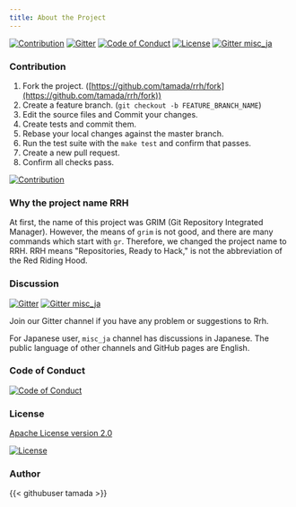 ```yaml
---
title: About the Project
---
```


[![Contribution](https://img.shields.io/badge/RRH-Contribution-yellow.svg)](https://github.com/tamada/rrh/blob/master/CONTRIBUTION.md)
[![Gitter](https://img.shields.io/badge/Gitter-Join_Chat-red.svg)](https://gitter.im/rrh_git/community)
[![Code of Conduct](https://img.shields.io/badge/RRH-Code_of_Conduct-orange.svg)](https://github.com/tamada/rrh/blob/master/CODE_OF_CONDUCT.md)
[![License](https://img.shields.io/badge/License-Apache_2.0-blue.svg)](https://github.com/tamada/rrh/blob/master/LICENSE)
[![Gitter misc_ja](https://img.shields.io/badge/Gitter-For_Japanese-red.svg)](https://gitter.im/rrh_git/misc_ja)


### Contribution

1. Fork the project. ([https://github.com/tamada/rrh/fork](https://github.com/tamada/rrh/fork))
2. Create a feature branch. (`git checkout -b FEATURE_BRANCH_NAME`)
3. Edit the source files and Commit your changes.
4. Create tests and commit them.
5. Rebase your local changes against the master branch.
6. Run the test suite with the `make test` and confirm that passes.
7. Create a new pull request.
8. Confirm all checks pass.

[![Contribution](https://img.shields.io/badge/RRH-Contribution-yellow.svg)](https://github.com/tamada/rrh/blob/master/CONTRIBUTION.md)


### Why the project name RRH

At first, the name of this project was GRIM (Git Repository Integrated Manager).
However, the means of `grim` is not good, and there are many commands which start with `gr`.
Therefore, we changed the project name to RRH.
RRH means "Repositories, Ready to Hack," is not the abbreviation of the Red Riding Hood.

### Discussion

[![Gitter](https://img.shields.io/badge/Gitter-Join_Chat-red.svg)](https://gitter.im/rrh_git/community)
[![Gitter misc_ja](https://img.shields.io/badge/Gitter-For_Japanese-red.svg)](https://gitter.im/rrh_git/misc_ja)

Join our Gitter channel if you have any problem or suggestions to Rrh.

For Japanese user, `misc_ja` channel has discussions in Japanese.
The public language of other channels and GitHub pages are English.

### Code of Conduct

[![Code of Conduct](https://img.shields.io/badge/RRH-Code_of_Conduct-orange.svg)](https://github.com/tamada/rrh/blob/master/CODE_OF_CONDUCT.md)

### License

[Apache License version 2.0](https://github.com/tamada/rrh/blob/master/LICENSE)

[![License](https://img.shields.io/badge/License-Apache_2.0-blue.svg)](https://github.com/tamada/rrh/blob/master/LICENSE)

### Author

{{< githubuser tamada >}}

